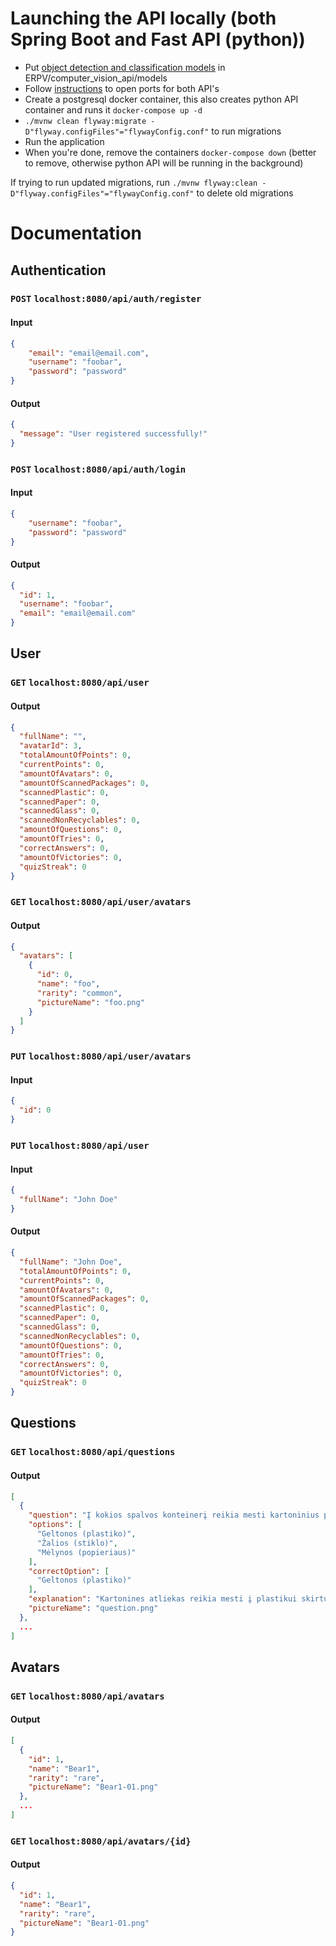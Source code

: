 # Launching the API locally (both Spring Boot and Fast API (python))
* Put [object detection and classification models](https://drive.google.com/drive/folders/1vqPU6IuEvhgVNDlltKphpMuOkSQ1bKjT?usp=share_link) in ERPV/computer_vision_api/models
* Follow [instructions](https://erpv.atlassian.net/browse/ERPV-75) to open ports for both API's
* Create a postgresql docker container, this also creates python API container and runs it `docker-compose up -d`
* `./mvnw clean flyway:migrate -D"flyway.configFiles"="flywayConfig.conf"` to run migrations
* Run the application
* When you're done, remove the containers `docker-compose down` (better to remove, otherwise python API will be running in the background)

If trying to run updated migrations, run `./mvnw flyway:clean -D"flyway.configFiles"="flywayConfig.conf"`
to delete old migrations

# Documentation

## Authentication

### `POST` `localhost:8080/api/auth/register`

#### Input

```json
{
    "email": "email@email.com",
    "username": "foobar",
    "password": "password"
}
```

#### Output

```json
{
  "message": "User registered successfully!"
}
```

### `POST` `localhost:8080/api/auth/login`

#### Input

```json
{
    "username": "foobar",
    "password": "password"
}
```

#### Output

```json
{
  "id": 1,
  "username": "foobar",
  "email": "email@email.com"
}
```

## User

### `GET` `localhost:8080/api/user`

#### Output

```json
{
  "fullName": "",
  "avatarId": 3,
  "totalAmountOfPoints": 0,
  "currentPoints": 0,
  "amountOfAvatars": 0,
  "amountOfScannedPackages": 0,
  "scannedPlastic": 0,
  "scannedPaper": 0,
  "scannedGlass": 0,
  "scannedNonRecyclables": 0,
  "amountOfQuestions": 0,
  "amountOfTries": 0,
  "correctAnswers": 0,
  "amountOfVictories": 0,
  "quizStreak": 0
}
```

### `GET` `localhost:8080/api/user/avatars`

#### Output

```json
{
  "avatars": [
    {
      "id": 0,
      "name": "foo",
      "rarity": "common",
      "pictureName": "foo.png"
    }
  ]
}
```

### `PUT` `localhost:8080/api/user/avatars`

#### Input

```json
{
  "id": 0
}
```

### `PUT` `localhost:8080/api/user`

#### Input

```json
{
  "fullName": "John Doe"
}
```

#### Output

```json
{
  "fullName": "John Doe",
  "totalAmountOfPoints": 0,
  "currentPoints": 0,
  "amountOfAvatars": 0,
  "amountOfScannedPackages": 0,
  "scannedPlastic": 0,
  "scannedPaper": 0,
  "scannedGlass": 0,
  "scannedNonRecyclables": 0,
  "amountOfQuestions": 0,
  "amountOfTries": 0,
  "correctAnswers": 0,
  "amountOfVictories": 0,
  "quizStreak": 0
}
```

## Questions

### `GET` `localhost:8080/api/questions`

#### Output

```json
[
  {
    "question": "Į kokios spalvos konteinerį reikia mesti kartoninius pieno pakelius?",
    "options": [
      "Geltonos (plastiko)",
      "Žalios (stiklo)",
      "Mėlynos (popieriaus)"
    ],
    "correctOption": [
      "Geltonos (plastiko)"
    ],
    "explanation": "Kartonines atliekas reikia mesti į plastikui skirtus geltonos spalvos konteinerius.",
    "pictureName": "question.png"
  },
  ...
]
```

## Avatars

### `GET` `localhost:8080/api/avatars`

#### Output

```json
[
  {
    "id": 1,
    "name": "Bear1",
    "rarity": "rare",
    "pictureName": "Bear1-01.png"
  },
  ...
]
```

### `GET` `localhost:8080/api/avatars/{id}`

#### Output

```json
{
  "id": 1,
  "name": "Bear1",
  "rarity": "rare",
  "pictureName": "Bear1-01.png"
}
```
